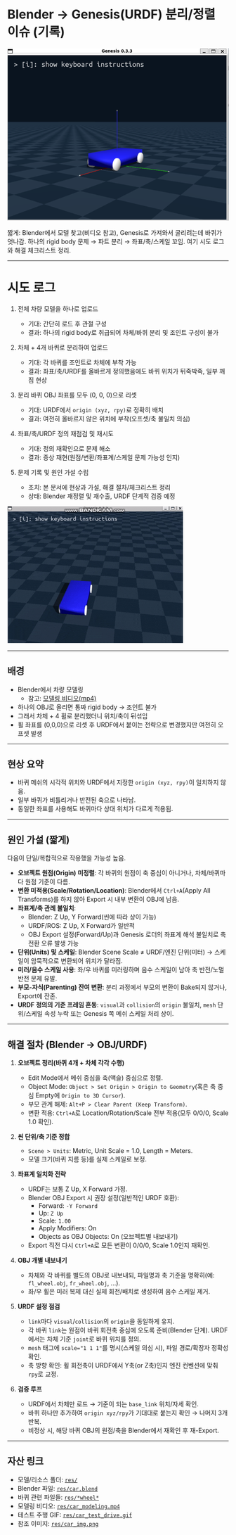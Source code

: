 # Blender → Genesis(URDF) 분리/정렬 이슈 (기록)

![car_overview](./res/car_img.png)

짧게: Blender에서 모델 찾고(비디오 참고), Genesis로 가져와서 굴리려는데 바퀴가 엇나감. 하나의 rigid body 문제 → 파트 분리 → 좌표/축/스케일 꼬임. 여기 시도 로그와 해결 체크리스트 정리.

---

# 시도 로그

1. 전체 차량 모델을 하나로 업로드
   - 기대: 간단히 로드 후 관절 구성
   - 결과: 하나의 rigid body로 취급되어 차체/바퀴 분리 및 조인트 구성이 불가

2. 차체 + 4개 바퀴로 분리하여 업로드
   - 기대: 각 바퀴를 조인트로 차체에 부착 가능
   - 결과: 좌표/축/URDF를 올바르게 정의했음에도 바퀴 위치가 뒤죽박죽, 일부 깨짐 현상

3. 분리 바퀴 OBJ 좌표를 모두 (0, 0, 0)으로 리셋
   - 기대: URDF에서 `origin (xyz, rpy)`로 정확히 배치
   - 결과: 여전히 올바르지 않은 위치에 부착(오프셋/축 불일치 의심)

4. 좌표/축/URDF 정의 재점검 및 재시도
   - 기대: 정의 재확인으로 문제 해소
   - 결과: 증상 재현(원점/변환/좌표계/스케일 문제 가능성 인지)

5. 문제 기록 및 원인 가설 수립
   - 조치: 본 문서에 현상과 가설, 해결 절차/체크리스트 정리
   - 상태: Blender 재정렬 및 재수출, URDF 단계적 검증 예정

![주행 테스트](./res/car_test_drive.gif)

---

## 배경
- Blender에서 차량 모델링
  - 참고: [모델링 비디오(mp4)](./res/car_modeling.mp4)
- 하나의 OBJ로 올리면 통짜 rigid body → 조인트 불가
- 그래서 차체 + 4 휠로 분리했더니 위치/축이 뒤섞임
- 휠 좌표를 (0,0,0)으로 리셋 후 URDF에서 붙이는 전략으로 변경했지만 여전히 오프셋 발생

---

## 현상 요약
- 바퀴 메쉬의 시각적 위치와 URDF에서 지정한 `origin (xyz, rpy)`이 일치하지 않음.
- 일부 바퀴가 비틀리거나 반전된 축으로 나타남.
- 동일한 좌표를 사용해도 바퀴마다 상대 위치가 다르게 적용됨.

---

## 원인 가설 (짧게)
다음이 단일/복합적으로 작용했을 가능성 높음.

- **오브젝트 원점(Origin) 미정렬**: 각 바퀴의 원점이 축 중심이 아니거나, 차체/바퀴마다 원점 기준이 다름.
- **변환 미적용(Scale/Rotation/Location)**: Blender에서 `Ctrl+A`(Apply All Transforms)를 하지 않아 Export 시 내부 변환이 OBJ에 남음.
- **좌표계/축 관례 불일치**:
  - Blender: Z Up, Y Forward(씬에 따라 상이 가능)
  - URDF/ROS: Z Up, X Forward가 일반적
  - OBJ Export 설정(Forward/Up)과 Genesis 로더의 좌표계 해석 불일치로 축 전환 오류 발생 가능
- **단위(Units) 및 스케일**: Blender Scene Scale ≠ URDF/엔진 단위(미터) → 스케일이 암묵적으로 변환되어 위치가 달라짐.
- **미러/음수 스케일 사용**: 좌/우 바퀴를 미러링하며 음수 스케일이 남아 축 반전/노멀 반전 문제 유발.
- **부모-자식(Parenting) 잔여 변환**: 분리 과정에서 부모의 변환이 Bake되지 않거나, Export에 잔존.
- **URDF 정의의 기준 프레임 혼동**: `visual`과 `collision`의 `origin` 불일치, `mesh` 단위/스케일 속성 누락 또는 Genesis 쪽 메쉬 스케일 처리 상이.

---

## 해결 절차 (Blender → OBJ/URDF)

1. **오브젝트 정리(바퀴 4개 + 차체 각각 수행)**
   - Edit Mode에서 메쉬 중심을 축(액슬) 중심으로 정렬.
   - Object Mode: `Object > Set Origin > Origin to Geometry`(혹은 축 중심 Empty에 `Origin to 3D Cursor`).
   - 부모 관계 해제: `Alt+P > Clear Parent (Keep Transform)`.
   - 변환 적용: `Ctrl+A`로 Location/Rotation/Scale 전부 적용(모두 0/0/0, Scale 1.0 확인).

2. **씬 단위/축 기준 정합**
   - `Scene > Units`: Metric, Unit Scale = 1.0, Length = Meters.
   - 모델 크기(바퀴 지름 등)를 실제 스케일로 보정.

3. **좌표계 일치화 전략**
   - URDF는 보통 Z Up, X Forward 가정.
   - Blender OBJ Export 시 권장 설정(일반적인 URDF 호환):
     - Forward: `-Y Forward`
     - Up: `Z Up`
     - Scale: `1.00`
     - Apply Modifiers: On
     - Objects as OBJ Objects: On (오브젝트별 내보내기)
   - Export 직전 다시 `Ctrl+A`로 모든 변환이 0/0/0, Scale 1.0인지 재확인.

4. **OBJ 개별 내보내기**
   - 차체와 각 바퀴를 별도의 OBJ로 내보내되, 파일명과 축 기준을 명확히(예: `fl_wheel.obj`, `fr_wheel.obj`, ...).
   - 좌/우 휠은 미러 복제 대신 실제 회전/배치로 생성하여 음수 스케일 제거.

5. **URDF 설정 점검**
   - `link`마다 `visual`/`collision`의 `origin`을 동일하게 유지.
   - 각 바퀴 `link`는 원점이 바퀴 회전축 중심에 오도록 준비(Blender 단계). URDF에서는 차체 기준 `joint`로 바퀴 위치를 정의.
   - `mesh` 태그에 `scale="1 1 1"`를 명시(스케일 의심 시), 파일 경로/확장자 정확성 확인.
   - 축 방향 확인: 휠 회전축이 URDF에서 Y축(or Z축)인지 엔진 컨벤션에 맞춰 `rpy`로 교정.

6. **검증 루프**
   - URDF에서 차체만 로드 → 기준이 되는 `base_link` 위치/자세 확인.
   - 바퀴 하나만 추가하여 `origin xyz/rpy`가 기대대로 붙는지 확인 → 나머지 3개 반복.
   - 비정상 시, 해당 바퀴 OBJ의 원점/축을 Blender에서 재확인 후 재-Export.

---

## 자산 링크

- 모델/리소스 폴더: [`res/`](res/)
- Blender 파일: [`res/car.blend`](res/car.blend)
- 바퀴 관련 파일들: [`res/*wheel*`](res/)
- 모델링 비디오: [`res/car_modeling.mp4`](res/car_modeling.mp4)
- 테스트 주행 GIF: [`res/car_test_drive.gif`](res/car_test_drive.gif)
- 참조 이미지: [`res/car_img.png`](res/car_img.png)

